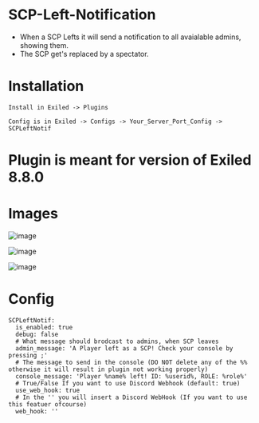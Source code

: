 # SCP-Left-Notification
- When a SCP Lefts it will send a notification to all avaialable admins, showing them.
- The SCP get's replaced by a spectator.

# Installation
```
Install in Exiled -> Plugins
```
```
Config is in Exiled -> Configs -> Your_Server_Port_Config -> SCPLeftNotif
```

# Plugin is meant for version of Exiled 8.8.0


# Images

![image](https://github.com/Adyman0010/SCP-Left-Notification/assets/139592888/e2d8915e-dd88-4103-a948-5aa1ec7f46cb)


![image](https://github.com/Adyman0010/SCP-Left-Notification/assets/139592888/d919a78c-44ea-4d07-860a-66828b3f603e)


![image](https://github.com/Adyman0010/SCP-Left-Notification/assets/139592888/3cf67756-b6d9-4b19-9414-caf1649344d6)


# Config

```
SCPLeftNotif:
  is_enabled: true
  debug: false
  # What message should brodcast to admins, when SCP leaves
  admin_message: 'A Player left as a SCP! Check your console by pressing ;'
  # The message to send in the console (DO NOT delete any of the %% otherwise it will result in plugin not working properly)
  console_message: 'Player %name% left! ID: %userid%, ROLE: %role%'
  # True/False If you want to use Discord Webhook (default: true)
  use_web_hook: true
  # In the '' you will insert a Discord WebHook (If you want to use this featuer ofcourse) 
  web_hook: ''
```
